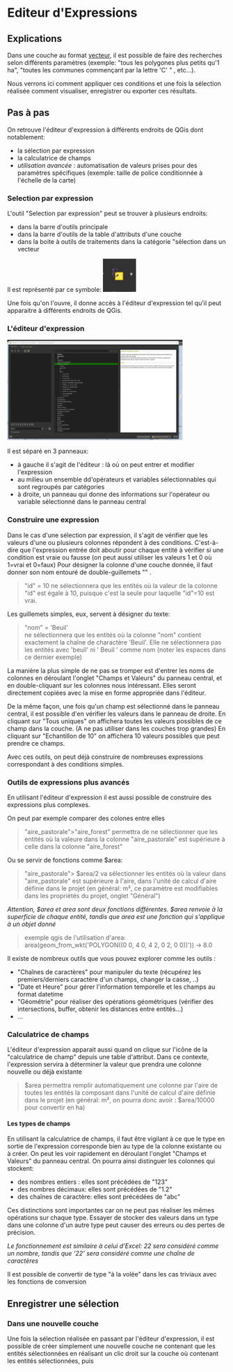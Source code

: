 ﻿# Editeur d'Expressions

## Explications

Dans une couche au format [vecteur](./README.md#vecteur), il est possible de faire des recherches selon différents paramètres (exemple: "tous les polygones plus petits qu'1 ha", "toutes les communes commençant par la lettre 'C' " , etc...).

Nous verrons ici comment appliquer ces conditions et une fois la sélection réalisée comment visualiser, enregistrer ou exporter ces résultats. 
 
 
## Pas à pas

On retrouve l'éditeur d'expression à différents endroits de QGis dont notablement:
- la sélection par expression
- la calculatrice de champs
- _utilisation avancée_ : automatisation de valeurs prises pour des paramètres spécifiques (exemple: taille de police conditionnée à l'échelle de la carte)



### Selection par expression

L'outil  "Selection par expression" peut se trouver à plusieurs endroits: 
- dans la barre d'outils principale
- dans la barre d'outils de la table d'attributs d'une couche 
- dans la boite à outils de traitements dans la catégorie "sélection dans un vecteur
 
Il est représenté par ce symbole:  <img src="./img/selection_expression.png" alt= “” width="15%" height="15%"> 

Une fois qu'on l'ouvre, il donne accès à l'éditeur d'expression tel qu'il peut apparaitre à différents endroits de QGis. 

### L'éditeur d'expression

<img src="./img/editeur_expression.png" alt= “” width="80%" height="80%"> 

Il est séparé en 3 panneaux: 
- à gauche il s'agit de l'éditeur : là où on peut entrer et modifier l'expression
- au milieu un ensemble dd'opérateurs et variables sélectionnables qui sont regroupés par catégories
- à droite, un panneau qui donne des informations sur l'opérateur ou variable sélectionné dans le panneau central

### Construire une expression
Dans le cas d'une sélection par expression, il s'agit de vérifier que les valeurs d'une ou plusieurs colonnes répondent à des conditions. 
C'est-à-dire que l'expression entrée doit aboutir pour chaque entité à vérifier si une condition est vraie ou fausse (on peut aussi utiliser les valeurs 1 et 0 où 1=vrai et 0=faux)
Pour désigner la colonne d'une couche donnée, il faut donner son nom entouré de double-guillemets "" .


> "id" = 10
> ne sélectionnera que les entités où la valeur de la colonne "id" est égale à 10, puisque c'est la seule pour laquelle "id"=10 est vrai.

Les guillemets simples, eux, servent à désigner du texte: 

> "nom" = 'Beuil'  
> ne sélectionnera que les entités où la colonne "nom" contient exactement la chaîne de charactère 'Beuil'. Elle ne sélectionnera pas les entités avec 'beuil' ni ' Beuil ' comme nom (noter les espaces dans ce dernier exemple)


La manière la plus simple de ne pas se tromper est d'entrer les noms de colonnes en déroulant l'onglet "Champs et Valeurs" du panneau central, et en double-cliquant sur les colonnes nous intéressant. 
Elles seront directement copiées avec la mise en forme appropriée dans l'éditeur. 

De la même façon, une fois qu'un champ est sélectionné dans le panneau central, il est possible d'en vérifier les valeurs dans le panneau de droite.
En cliquant sur "Tous uniques" on affichera toutes les valeurs possibles de ce champ dans la couche. (A ne pas utiliser dans les couches trop grandes)
En cliquant sur "Echantillon de 10" on affichera 10 valeurs possibles que peut prendre ce champs. 



Avec ces outils, on peut déjà construire de nombreuses expressions correspondant à des conditions simples.

### Outils de expressions plus avancés

En utilisant l'éditeur d'expression il est aussi possible de construire des expressions plus complexes. 

On peut par exemple comparer des colones entre elles
 
> "aire_pastorale">"aire_forest" 
> permettra de ne sélectionner que les entités où la valeure dans la colonne "aire_pastorale" est supérieure à celle dans la colonne "aire_forest"

Ou se servir de fonctions comme $area:

> "aire_pastorale"> $area/2 va sélectionner les entités où la valeur dans "aire_pastorale" est supérieure à l'aire, dans l'unité de calcul d'aire définie dans le projet (en général: m², ce paramètre est modifiables dans les propriétés du projet, onglet "Général")

_Attention, $area et area sont deux fonctions différentes. $area renvoie à la superficie de chaque entité, tandis que area est une fonction qui s'applique à un objet donné_
>  exemple qgis de l'utilisation d'area: area(geom_from_wkt('POLYGON((0 0, 4 0, 4 2, 0 2, 0 0))')) → 8.0


Il existe de nombreux outils que vous pouvez explorer comme les outils :
- "Chaînes de caractères" pour manipuler du texte (récupérez les premiers/derniers caractère d'un champs, changer la casse, ..)
- "Date et Heure" pour gérer l'information temporelle et les champs au format datetime
- "Géométrie" pour réaliser des opérations géométriques (vérifier des intersections, buffer, obtenir les distances entre entités...)
- ...

### Calculatrice de champs

L'éditeur d'expression apparait aussi quand on clique sur l'icône de la "calculatrice de champ" depuis une table d'attribut. 
Dans ce contexte, l'expression servira à déterminer la valeur que prendra une colonne nouvelle ou déjà existante

> $area
> permettra remplir automatiquement une colonne par l'aire de toutes les entités la composant dans l'unité de calcul d'aire définie dans le projet (en général: m²,  on pourra donc avoir : $area/10000 pour convertir en ha)


#### Les types de champs

En utilisant la calculatrice de champs, il faut être vigilant à ce que le type en sortie de l'expression corresponde bien au type de la colonne existante ou à créer. 
On peut les voir rapidement en déroulant l'onglet "Champs et Valeurs" du panneau central. On pourra ainsi distinguer les colonnes qui stockent: 
- des nombres entiers : elles sont précédées de "123"
- des nombres décimaux: elles sont précédées de "1.2"
- des chaînes de caractère: elles sont précédées de "abc"

Ces distinctions sont importantes car on ne peut pas réaliser les mêmes opérations sur chaque type. 
Essayer de stocker des valeurs dans un type dans une colonne d'un autre type peut causer des erreurs ou des pertes de précision. 

_Le fonctionnement est similaire à celui d'Excel: 22 sera considéré comme un nombre, tandis que '22' sera considéré comme une chaîne de caractères_

Il est possible de convertir de type "à la volée" dans les cas triviaux avec les fonctions de conversion


## Enregistrer une sélection

### Dans une nouvelle couche

Une fois la sélection réalisée en passant par l'éditeur d'expression, il est possible de créer simplement une nouvelle couche ne contenant que les entités sélectionnées en réalisant un clic droit sur la  couche où contenant les entités sélectionnées, puis 


<!--

### Créer une nouvelle couche. 
- Dans la barre des menus, Cliquer sur "Couche > Créer une couche > Nouvelle couche GeoPackage"
<img src="./img/creer_couche.png" alt= “” width="50%" height="50%"> 

- Dans la fenêtre qui s'affiche, cliquer sur l'icône "..." pour renseigner l'emplacement où le fichier sera enregistré.
<img src="./img/pitits_points.png" alt= “” width="30%" height="30%"> 

- Renseigner le type de géométrie selon le type d'usage voulu. Dans la plupart des cas: "Point", "Polyligne" ou "Polygone".
- Ne pas oublier d'indiquer la projection si elle est demandée: "EPSG:2154 - RGF v1 / Lambert-93"
- Si nécessaire, ajouter des champs. Il sera toujours possible d'en ajouter plus tard. 


### Activer le mode édition

- Activer le mode édition (2 façons possibles).

    Méthode 1 (_Recommandé_):  Sélectionner la couche à modifier, puis cliquer sur l'icône de crayon dans la barre d'outils en haut de l'écran  
<img src="./img/mode_edition.png" alt= “” width="50%" height="50%"> 
	
    Méthode 2 :Cliquer droit sur la couche à modifier, puis en cliquant sur l'icône crayon "Basculer en mode édition"
<img src="./img/modeedition_parcouche.png" alt= “” width="50%" height="50%"> 

- Une fois dans ce mode, un crayon apparait au-dessus du symbole de la couche..
<img src="./img/couche_en_cours_edition.png" alt= “” width="50%" height="50%"> 


- ..et des outils deviennent accessibles dans la barre d'outil. Ces outils sont regroupés dans les barres d'outils "Numérisation" et "Numérisation avancée".


- visibles en faisant un clic droit sur une des barres d'outils en haut de l'écran, ou bien dans la barre de menu "Vue > Barres d'outils > ..."

<img src="./img/barre_doutils_numerisation.png" alt= “” width="50%" height="50%"> 

_A partir de là, différentes opérations sont disponibles, nous ne décrirons que les plus simples._

### Créer une nouvelle entité

- Proche de l'icone de crayon, dans la barre d'outils, se trouve l'icône "Ajouter une entité"

<img src="./img/edition_ajouter_une_entite.png" alt= “” width="50%" height="50%"> 

- Après avoir cliqué dessus, votre curseur change. Vous pouvez directement ajouter des points qui formeront, suivant le type de géométrie que votre couche contient
	- une entité par point
	- une partie de ligne ou de polygone
- Un clic gauche vous permet d'ajouter un point, un clic droit termine la saisie d'une entité sans en rajouter de nouveau, _donc pour faire un rectangle, il faut 4 clics gauches + 1 clic droit_.
- A chaque fin de saisie, une boite de dialogue s'ouvre, permettant d'entrer manuellement les attributs de l'entité. Dans la plupart des cas, vous n'êtes pas obligé d'entrer
quoi que ce soit, et pouvez simplement cliquer sur OK pour continuer la saisie. 

<img src="./img/nouvelle_entite.png" alt= “” width="50%" height="50%"> 



### Modifier la géométrie d'une entité existante

- L'outil sommet, disponible dans la barre d'outil numérisation à droite de l'outil d'ajout d'entité permet d'ajouter, supprimer, ou créer de nouveaux sommets.
<img src="./img/outil_sommet.png" alt= “” width="50%" height="50%"> 
- Une fois l'outil sommet sélectionné, on peut sélectionner n'importe quel sommet en cliquant dessus. Les sommets de chaque polygone sont visibles sous la forme de petits cercles rouges

<img src="./img/edition_modif_de_sommets.png" alt= “” width="50%" height="50%"> 

- Après avoir sélectionné un sommet avec l'outil sommet, il est possible de le supprimer en appuyant sur la touche "Suppr" du clavier. 
- On peut aussi le déplacer, en cliquant à nouveau avec le clic gauche à un autre endroit après avoir sélectionné un sommet. 

- Enfin, il est possible de créer de nouveaux sommets dans un polygone en cliquant très précisément sur la croix qui apparait en faisant passer le curseur entre deux sommets. 
<img src="./img/edition_nouveau_sommet.png" alt= “” width="50%" height="50%"> 

En combinant le déplacement, la modification, et la création de sommets, il est possible de changer complètement la forme d'un polygone.

_Tant que les modifications n'ont pas été enregistrées, elles ne sont pas définitives_


### Modifier les attributs d'une entité

- Une fois activé l'outil édition, il est possible d'éditer à la main les cases de la table attributaire. 
_On peut aussi activer le mode édition depuis la barre d'outils de la table attributaire._
<img src="./img/mode_tableattributaire.png" alt= “” width="50%" height="50%"> 



-->

